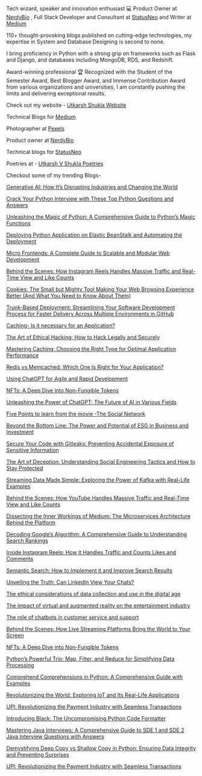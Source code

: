 Tech wizard, speaker and innovation enthusiast 💻 Product Owner at [NerdyBio](https://www.nerdybio.com/) , Full Stack Developer and Consultant at [StatusNeo](https://statusneo.com/) and Writer at [Medium](https://medium.com/@utkarshshukla.author)

110+ thought-provoking blogs published on cutting-edge technologies, my expertise in System and Database Designing is second to none. 

I bring proficiency in Python with a strong grip on frameworks such as Flask and Django, and databases including MongoDB, RDS, and Redshift.

Award-winning professional 🏆 Recognized with the Student of the Semester Award, Best Blogger Award, and Immense Contribution Award from various organizations and universities, I am constantly pushing the limits and delivering exceptional results. 

Check out my website - [Utkarsh Shukla Website](https://www.utkarshshukla.com/)

Technical Blogs for [Medium](https://medium.com/@utkarshshukla.author)

Photographer at [Pexels](https://www.pexels.com/@utkarsh-shukla-204757820/)

Product owner at [NerdyBio](https://www.nerdybio.com/)

Technical blogs for [StatusNeo](https://statusneo.com/author/utkarsh-shukla)

Poetries at - [Utkarsh V Shukla Poetries](https://www.utkarshshukla.com/poetry)

Checkout some of my trending Blogs-

[Generative AI: How It’s Disrupting Industries and Changing the World](https://statusneo.com/generative-ai-how-its-disrupting-industries-and-changing-the-world/)

[Crack Your Python Interview with These Top Python Questions and Answers](https://medium.com/@utkarshshukla.author/crack-your-python-interview-with-these-top-python-questions-and-answers-1de79f373e0f)

[Unleashing the Magic of Python: A Comprehensive Guide to Python’s Magic Functions](https://medium.com/@utkarshshukla.author/unleashing-the-magic-of-python-a-comprehensive-guide-to-pythons-magic-functions-5813ec849221)

[Deploying Python Application on Elastic BeanStalk and Automating the Deployment](https://medium.com/devops-dev/deploying-python-flask-application-on-aws-elastic-beanstalk-and-creating-a-ci-cd-pipeline-with-4494538e31f9)

[Micro Frontends: A Complete Guide to Scalable and Modular Web Development](https://statusneo.com/micro-frontends-a-complete-guide-to-scalable-and-modular-web-development/)

[Behind the Scenes: How Instagram Reels Handles Massive Traffic and Real-Time View and Like Counts](https://statusneo.com/behind-the-scenes-how-instagram-reels-handles-massive-traffic-and-real-time-view-and-like-counts/)

[Cookies: The Small but Mighty Tool Making Your Web Browsing Experience Better (And What You Need to Know About Them)](https://medium.com/@utkarshshukla.author/cookies-the-small-but-mighty-tool-making-your-web-browsing-experience-better-and-what-you-need-to-cc9d8168daa0)

[Trunk-Based Deployment: Streamlining Your Software Development Process for Faster Delivery Across Multiple Environments in GitHub](https://medium.com/@utkarshshukla.author/trunk-based-deployment-streamlining-your-software-development-process-for-faster-delivery-across-9501a4c7717c)

[Caching- Is it necessary for an Application?](https://medium.com/@utkarshshukla.author/caching-is-it-necessary-for-an-application-fd6f0cc79100)

[The Art of Ethical Hacking: How to Hack Legally and Securely](https://medium.com/@utkarshshukla.author/the-art-of-ethical-hacking-how-to-hack-legally-and-securely-2ce8e5b6b81)

[Mastering Caching: Choosing the Right Type for Optimal Application Performance](https://medium.com/@utkarshshukla.author/mastering-caching-choosing-the-right-type-for-optimal-application-performance-407e169461b7)

[Redis vs Memcached: Which One Is Right for Your Application?](https://medium.com/@utkarshshukla.author/redis-vs-memcached-which-one-is-right-for-your-application-a3525d4ed688)

[Using ChatGPT for Agile and Rapid Development](https://medium.com/devops-dev/using-chatgpt-for-agile-and-rapid-development-57f572b412d3)

[NFTs: A Deep Dive into Non-Fungible Tokens](https://medium.com/@utkarshshukla.author/nfts-a-deep-dive-into-non-fungible-tokens-c42b4cbbf1f7)

[Unleashing the Power of ChatGPT: The Future of AI in Various Fields](https://medium.com/@utkarshshukla.author/unleashing-the-power-of-chatgpt-the-future-of-ai-in-various-fields-8b0c922ad81b)

[Five Points to learn from the movie -The Social Network](https://medium.com/@utkarshshukla.author/five-points-to-learn-from-the-movie-the-social-network-e96d7324df2b)

[Beyond the Bottom Line: The Power and Potential of ESG in Business and Investment](https://medium.com/@utkarshshukla.author/beyond-the-bottom-line-the-power-and-potential-of-esg-in-business-and-investment-52b8a71c9e85)

[Secure Your Code with Gitleaks: Preventing Accidental Exposure of Sensitive Information](https://medium.com/@utkarshshukla.author/secure-your-code-with-gitleaks-preventing-accidental-exposure-of-sensitive-information-5bae2d125e96)

[The Art of Deception: Understanding Social Engineering Tactics and How to Stay Protected](https://medium.com/@utkarshshukla.author/the-art-of-deception-understanding-social-engineering-tactics-and-how-to-stay-protected-38d2a564bc2e)

[Streaming Data Made Simple: Exploring the Power of Kafka with Real-Life Examples](https://medium.com/@utkarshshukla.author/streaming-data-made-simple-exploring-the-power-of-kafka-with-real-life-examples-301374a07713)

[Behind the Scenes: How YouTube Handles Massive Traffic and Real-Time View and Like Counts](https://medium.com/@utkarshshukla.author/behind-the-scenes-how-youtube-handles-massive-traffic-and-real-time-view-and-like-counts-18468436a96e)

[Dissecting the Inner Workings of Medium: The Microservices Architecture Behind the Platform](https://medium.com/@utkarshshukla.author/dissecting-the-inner-workings-of-medium-the-microservices-architecture-behind-the-platform-890e32c879cc)

[Decoding Google’s Algorithm: A Comprehensive Guide to Understanding Search Rankings](https://medium.com/@utkarshshukla.author/decoding-googles-algorithm-a-comprehensive-guide-to-understanding-search-rankings-7703a1c16b15)

[Inside Instagram Reels: How it Handles Traffic and Counts Likes and Comments](https://medium.com/@utkarshshukla.author/inside-instagram-reels-how-it-handles-traffic-and-counts-likes-and-comments-8fc84a94944d)

[Semantic Search: How to Implement it and Improve Search Results](https://medium.com/@utkarshshukla.author/semantic-search-how-to-implement-it-and-improve-search-results-16b017acf7c3)

[Unveiling the Truth: Can LinkedIn View Your Chats?](https://medium.com/@utkarshshukla.author/unveiling-the-truth-can-linkedin-view-your-chats-fb39541cdac3)

[The ethical considerations of data collection and use in the digital age](https://medium.com/@utkarshshukla.author/the-ethical-considerations-of-data-collection-and-use-in-the-digital-age-55347261a0d5)

[The impact of virtual and augmented reality on the entertainment industry](https://medium.com/@utkarshshukla.author/the-impact-of-virtual-and-augmented-reality-on-the-entertainment-industry-875ab6cab563)

[The role of chatbots in customer service and support](https://medium.com/@utkarshshukla.author/the-role-of-chatbots-in-customer-service-and-support-26b86bc8b559)

[Behind the Scenes: How Live Streaming Platforms Bring the World to Your Screen](https://medium.com/@utkarshshukla.author/behind-the-scenes-how-live-streaming-platforms-bring-the-world-to-your-screen-f40bf7ec6c79)

[NFTs: A Deep Dive into Non-Fungible Tokens](https://medium.com/@utkarshshukla.author/nfts-a-deep-dive-into-non-fungible-tokens-c42b4cbbf1f7)

[Python’s Powerful Trio: Map, Filter, and Reduce for Simplifying Data Processing](https://medium.com/@utkarshshukla.author/pythons-powerful-trio-map-filter-and-reduce-for-simplifying-data-processing-f4ab79fd076f)

[Comprehend Comprehensions in Python: A Comprehensive Guide with Examples](https://medium.com/@utkarshshukla.author/comprehend-comprehensions-in-python-a-comprehensive-guide-with-examples-5f5ae9a37637)

[Revolutionizing the World: Exploring IoT and Its Real-Life Applications](https://medium.com/@utkarshshukla.author/revolutionizing-the-world-exploring-iot-and-its-real-life-applications-5e4fe9aedb5c)

[UPI: Revolutionizing the Payment Industry with Seamless Transactions](https://medium.com/@utkarshshukla.author/upi-revolutionizing-the-payment-industry-with-seamless-transactions-f719c6eaedb)

[Introducing Black: The Uncompromising Python Code Formatter](https://statusneo.com/introducing-black-the-uncompromising-python-code-formatter/)


[Mastering Java Interviews: A Comprehensive Guide to SDE 1 and SDE 2 Java Interview Questions with Answers](https://medium.com/@utkarshshukla.author/mastering-java-interviews-a-comprehensive-guide-to-sde-1-and-sde-2-java-interview-questions-with-9a8329d359c7)

[Demystifying Deep Copy vs Shallow Copy in Python: Ensuring Data Integrity and Preventing Surprises](https://medium.com/@utkarshshukla.author/demystifying-deep-copy-vs-shallow-copy-in-python-ensuring-data-integrity-and-preventing-surprises-b28b2c4740c1)

[UPI: Revolutionizing the Payment Industry with Seamless Transactions](https://medium.com/@utkarshshukla.author/upi-revolutionizing-the-payment-industry-with-seamless-transactions-f719c6eaedb)
